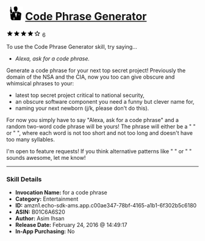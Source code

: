 # &nbsp;<img src="skill_icon" alt="Code Phrase Generator icon" width="36"> [Code Phrase Generator](http://alexa.amazon.com/#skills/amzn1.echo-sdk-ams.app.c00ae347-78bf-4165-a1b1-6f302b5c6180)
![4 stars](../../images/ic_star_black_18dp_1x.png)![4 stars](../../images/ic_star_black_18dp_1x.png)![4 stars](../../images/ic_star_black_18dp_1x.png)![4 stars](../../images/ic_star_black_18dp_1x.png)![4 stars](../../images/ic_star_border_black_18dp_1x.png) 6

To use the Code Phrase Generator skill, try saying...

* *Alexa, ask for a code phrase.*

Generate a code phrase for your next top secret project! Previously the domain of the NSA and the CIA, now you too can give obscure and whimsical phrases to your:

- latest top secret project critical to national security,
- an obscure software component you need a funny but clever name for,
- naming your next newborn (j/k, please don't do this).

For now you simply have to say "Alexa, ask for a code phrase" and a random two-word code phrase will be yours! The phrase will either be a "<noun> <noun>" or "<adjective> <noun>", where each word is not too short and not too long and doesn't have too many syllables.

I'm open to feature requests! If you think alternative patterns like "<color> <animal>" or "<temperature> <material>" sounds awesome, let me know!

***

### Skill Details

* **Invocation Name:** for a code phrase
* **Category:** Entertainment
* **ID:** amzn1.echo-sdk-ams.app.c00ae347-78bf-4165-a1b1-6f302b5c6180
* **ASIN:** B01C6A6S20
* **Author:** Asim Ihsan
* **Release Date:** February 24, 2016 @ 14:49:17
* **In-App Purchasing:** No
